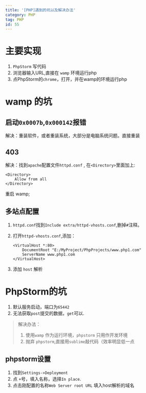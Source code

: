 ```yaml
---
title: '[PHP]遇到的坑以及解决办法'
category: PHP
tag: PHP
id: 55
---
```


# 主要实现
1. `PhpStorm` 写代码
2. 浏览器输入URL,直接在 `wamp` 环境运行php
3. 点PhpStorm的`chrome`，打开，并在wamp的环境运行php

# wamp 的坑

## 启动`0x0007b`,`0x000142`报错

解决：重装软件，或者重装系统，大部分是电脑系统问题。直接重装

## 403 

解决：找到`apache`配置文件`httpd.conf` , 在`<Directory>`里面加上:

```
<Directory>
	Allow from all
</Directory>

```

重启 wamp;

## 多站点配置

1. `httpd.conf`找到`Include extra/httpd-vhosts.conf`,删掉`#`注释。
2. 打开`httpd-vhosts.conf`,添加：

	```
	<VirtualHost *:80>
    	DocumentRoot "E:/MyProject/PhpProjects/www.php1.com"
    	ServerName www.php1.com
	</VirtualHost>
	```

3. 添加 `host` 解析


# PhpStorm的坑

1. 默认服务启动，端口为`65442`
2. 无法获取`post`提交的数据，`get`可以.

> 解决办法： 
> 1. 使用`wamp` 作为运行环境，`phpstorm` 只用作开发环境
> 2. 抛弃 `phpstorm`,直接用`sublime`敲代码（效率明显低一点


## phpstorm设置

1. 找到`Settings->Deployment`
2. 点 ` + `号，填入名称，选择`In place`.
3. 点击刚配置的名称`Web Server root URL` 填入host解析的域名
